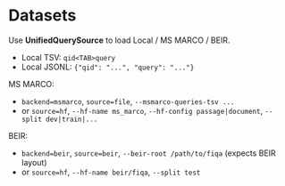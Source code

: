 # Datasets

Use **UnifiedQuerySource** to load Local / MS MARCO / BEIR.

- Local TSV: `qid<TAB>query`
- Local JSONL: `{"qid": "...", "query": "..."}`

MS MARCO:
- `backend=msmarco`, `source=file`, `--msmarco-queries-tsv ...`
- or `source=hf`, `--hf-name ms_marco`, `--hf-config passage|document`, `--split dev|train|...`

BEIR:
- `backend=beir`, `source=beir`, `--beir-root /path/to/fiqa` (expects BEIR layout)
- or `source=hf`, `--hf-name beir/fiqa`, `--split test`
